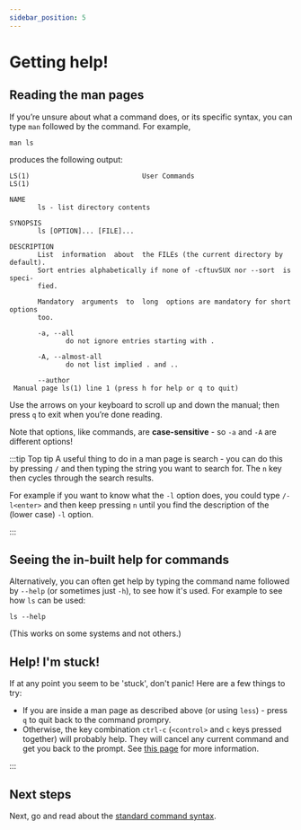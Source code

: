 ```yaml
---
sidebar_position: 5
---
```


# Getting help!

## Reading the man pages

If you’re unsure about what a command does, or its specific syntax, you can type `man` followed by the command. For example,

```
man ls
```

produces the following output:

    LS(1)                            User Commands                           LS(1)
    
    NAME
           ls - list directory contents
    
    SYNOPSIS
           ls [OPTION]... [FILE]...
    
    DESCRIPTION
           List  information  about  the FILEs (the current directory by default).
           Sort entries alphabetically if none of -cftuvSUX nor --sort  is  speci‐
           fied.
    
           Mandatory  arguments  to  long  options are mandatory for short options
           too.
    
           -a, --all
                  do not ignore entries starting with .
    
           -A, --almost-all
                  do not list implied . and ..
    
           --author
     Manual page ls(1) line 1 (press h for help or q to quit)

Use the arrows on your keyboard to scroll up and down the manual; then press `q` to exit when you’re done reading.

Note that options, like commands, are **case-sensitive** - so `-a` and `-A` are different options!

:::tip Top tip
A  useful thing to do in a man page is search - you can do this by pressing `/` and then typing the string you want to search for.
The `n` key then cycles through the search results.

For example if you want to know what the `-l` option does, you could type `/-l<enter>` and then keep pressing `n` until you find the description
of the (lower case) `-l` option.

:::

## Seeing the in-built help for commands

Alternatively, you can often get help by typing the command name followed by `--help` (or sometimes just
`-h`), to see how it's used. For example to see how `ls` can be used:

```
ls --help
```

(This works on some systems and not others.)

## Help!  I'm stuck!

If at any point you seem to be 'stuck', don't panic!  Here are a few things to try:

* If you are inside a man page as described above (or using `less`) - press `q` to quit back to the command prompry.
* Otherwise, the key combination `ctrl-c` (`<control>` and `c` keys pressed together) will probably
help.  They will cancel any current command and get you back to the prompt.  See [this
page](appendices/emergency_brake.md) for more information.

:::


## Next steps

Next, go and read about the [standard command syntax](04_standard_syntax.md).
